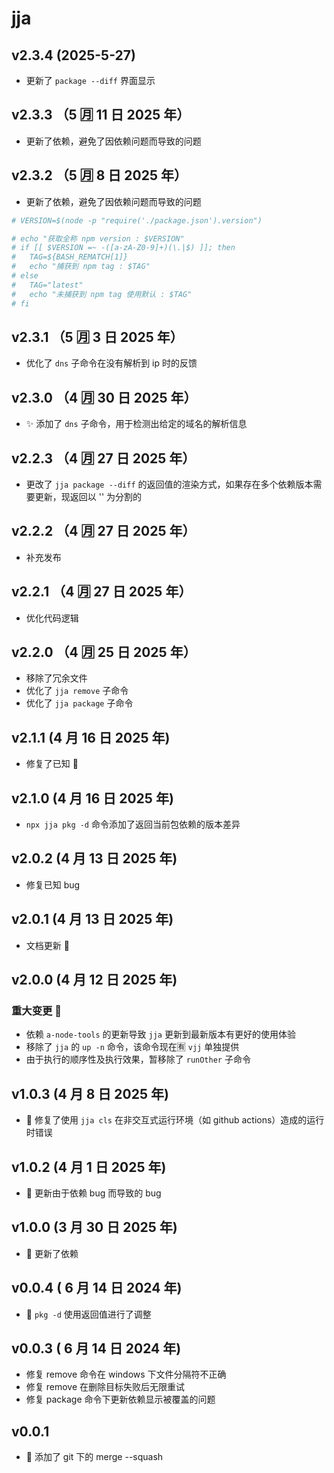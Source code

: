# jja

## v2.3.4 (2025-5-27)

- 更新了 `package --diff` 界面显示

## v2.3.3 （5 🈷️ 11 日 2025 年）

- 更新了依赖，避免了因依赖问题而导致的问题

## v2.3.2 （5 🈷️ 8 日 2025 年）

- 更新了依赖，避免了因依赖问题而导致的问题

```bash
# VERSION=$(node -p "require('./package.json').version")

# echo "获取全称 npm version : $VERSION"
# if [[ $VERSION =~ -([a-zA-Z0-9]+)(\.|$) ]]; then
#   TAG=${BASH_REMATCH[1]}
#   echo "捕获到 npm tag : $TAG"
# else
#   TAG="latest"
#   echo "未捕获到 npm tag 使用默认 : $TAG"
# fi
```

## v2.3.1 （5 🈷️ 3 日 2025 年）

- 优化了 `dns` 子命令在没有解析到 ip 时的反馈

## v2.3.0 （4 🈷️ 30 日 2025 年）

- ✨ 添加了 `dns` 子命令，用于检测出给定的域名的解析信息

## v2.2.3 （4 🈷️ 27 日 2025 年）

- 更改了 `jja package --diff` 的返回值的渲染方式，如果存在多个依赖版本需要更新，现返回以 '\' 为分割的

## v2.2.2 （4 🈷️ 27 日 2025 年）

- 补充发布

## v2.2.1 （4 🈷️ 27 日 2025 年）

- 优化代码逻辑

## v2.2.0 （4 🈷️ 25 日 2025 年）

- 移除了冗余文件
- 优化了 `jja remove` 子命令
- 优化了 `jja package` 子命令

## v2.1.1 (4 月 16 日 2025 年)

- 修复了已知 🐛

## v2.1.0 (4 月 16 日 2025 年)

- `npx jja pkg -d` 命令添加了返回当前包依赖的版本差异

## v2.0.2 (4 月 13 日 2025 年)

- 修复已知 bug

## v2.0.1 (4 月 13 日 2025 年)

- 文档更新 📝

## v2.0.0 (4 月 12 日 2025 年)

### 重大变更 🚨

- 依赖 `a-node-tools` 的更新导致 `jja` 更新到最新版本有更好的使用体验
- 移除了 `jja` 的 `up -n` 命令，该命令现在🈶 `vjj` 单独提供
- 由于执行的顺序性及执行效果，暂移除了 `runOther` 子命令

## v1.0.3 (4 月 8 日 2025 年)

- 🐛 修复了使用 `jja cls` 在非交互式运行环境（如 github actions）造成的运行时错误

## v1.0.2 (4 月 1 日 2025 年)

- 🐛 更新由于依赖 bug 而导致的 bug

## v1.0.0 (3 月 30 日 2025 年)

- 🎉 更新了依赖

## v0.0.4 ( 6 月 14 日 2024 年)

- 🔧 `pkg -d` 使用返回值进行了调整

## v0.0.3 ( 6 月 14 日 2024 年)

- 修复 remove 命令在 windows 下文件分隔符不正确
- 修复 remove 在删除目标失败后无限重试
- 修复 package 命令下更新依赖显示被覆盖的问题

## v0.0.1

- 🎉 添加了 git 下的 merge --squash

